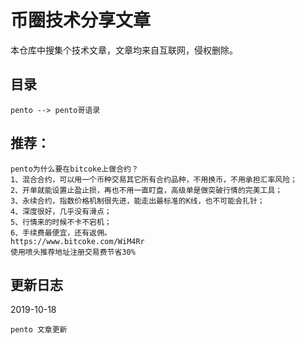 # 币圈技术分享文章

本仓库中搜集个技术文章，文章均来自互联网，侵权删除。

## 目录

```
pento --> pento哥语录
```

## 推荐：
```
pento为什么要在bitcoke上做合约？ 
1、混合合约，可以用一个币种交易其它所有合约品种，不用换币，不用承担汇率风险；
2、开单就能设置止盈止损，再也不用一直盯盘，高级单是做突破行情的完美工具；
3、永续合约，指数价格机制很先进，能走出最标准的K线，也不可能会扎针；
4、深度很好，几乎没有滑点；
5、行情来的时候不卡不宕机；
6、手续费最便宜，还有返佣。 
https://www.bitcoke.com/WiM4Rr
使用喷头推荐地址注册交易费节省30%
```

## 更新日志

2019-10-18

```
pento 文章更新
```

